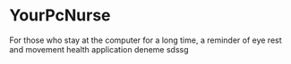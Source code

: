 # YourPcNurse
For those who stay at the computer for a long time, a reminder of eye rest and movement health application
deneme sdssg
